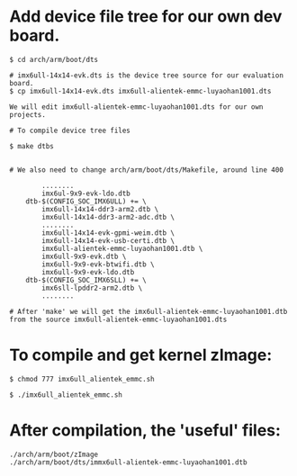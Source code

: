 # Add device file tree for our own dev board.
	$ cd arch/arm/boot/dts

	# imx6ull-14x14-evk.dts is the device tree source for our evaluation board.
	$ cp imx6ull-14x14-evk.dts imx6ull-alientek-emmc-luyaohan1001.dts

	We will edit imx6ull-alientek-emmc-luyaohan1001.dts for our own projects.

	# To compile device tree files

	$ make dtbs


	# We also need to change arch/arm/boot/dts/Makefile, around line 400

			........
			imx6ul-9x9-evk-ldo.dtb
		dtb-$(CONFIG_SOC_IMX6ULL) += \
			imx6ull-14x14-ddr3-arm2.dtb \
			imx6ull-14x14-ddr3-arm2-adc.dtb \
			........
			imx6ull-14x14-evk-gpmi-weim.dtb \
			imx6ull-14x14-evk-usb-certi.dtb \
			imx6ull-alientek-emmc-luyaohan1001.dtb \
			imx6ull-9x9-evk.dtb \
			imx6ull-9x9-evk-btwifi.dtb \
			imx6ull-9x9-evk-ldo.dtb
		dtb-$(CONFIG_SOC_IMX6SLL) += \
			imx6sll-lpddr2-arm2.dtb \
			........

	# After 'make' we will get the imx6ull-alientek-emmc-luyaohan1001.dtb from the source imx6ull-alientek-emmc-luyaohan1001.dts


# To compile and get kernel zImage:

	$ chmod 777 imx6ull_alientek_emmc.sh 

	$ ./imx6ull_alientek_emmc.sh 

# After compilation, the 'useful' files:
	./arch/arm/boot/zImage
	./arch/arm/boot/dts/immx6ull-alientek-emmc-luyaohan1001.dtb

	
			
